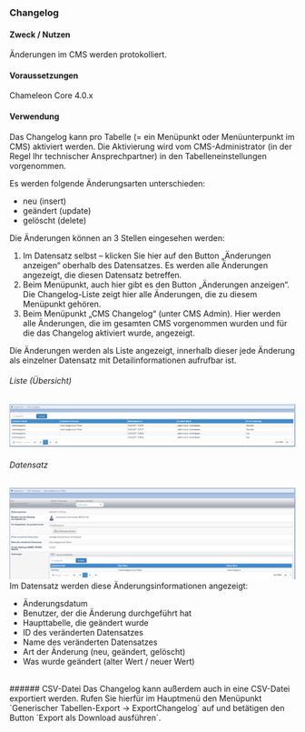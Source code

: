 ### Changelog

#### Zweck / Nutzen
Änderungen im CMS werden protokolliert. 

#### Voraussetzungen
Chameleon Core 4.0.x 

#### Verwendung

Das Changelog kann pro Tabelle (= ein Menüpunkt oder Menüunterpunkt im CMS) aktiviert werden. Die Aktivierung wird vom CMS-Administrator (in der Regel Ihr technischer Ansprechpartner) in den Tabelleneinstellungen vorgenommen.
 
Es werden folgende Änderungsarten unterschieden:

* neu (insert)
* geändert (update)
* gelöscht (delete) 

Die Änderungen können an 3 Stellen eingesehen werden:
 
1. Im Datensatz selbst – klicken Sie hier auf den Button „Änderungen anzeigen“ oberhalb des Datensatzes. Es werden alle Änderungen angezeigt, die diesen Datensatz betreffen. 
2. Beim Menüpunkt, auch hier gibt es den Button „Änderungen anzeigen“. Die Changelog-Liste zeigt hier alle Änderungen, die zu diesem Menüpunkt gehören. 
3. Beim Menüpunkt „CMS Changelog“ (unter CMS Admin). Hier werden alle Änderungen, die im gesamten CMS vorgenommen wurden und für die das Changelog aktiviert wurde, angezeigt. 
 
Die Änderungen werden als Liste angezeigt, innerhalb dieser jede Änderung als einzelner Datensatz mit Detailinformationen aufrufbar ist. 
<br>
###### Liste (Übersicht)
![](/assets/changelog_liste.png)
<br>
###### Datensatz
![](/assets/changelog_datensatz.png)
Im Datensatz werden diese Änderungsinformationen angezeigt: 
* Änderungsdatum
* Benutzer, der die Änderung durchgeführt hat
* Haupttabelle, die geändert wurde
* ID des veränderten Datensatzes
* Name des veränderten Datensatzes
* Art der Änderung (neu, geändert, gelöscht)
* Was wurde geändert (alter Wert / neuer Wert) 

<br>
###### CSV-Datei
Das Changelog kann außerdem auch in eine CSV-Datei exportiert werden. Rufen Sie hierfür im Hauptmenü den Menüpunkt `Generischer Tabellen-Export → ExportChangelog` auf und betätigen den Button `Export als Download ausführen`. 